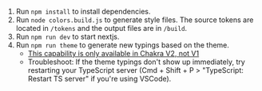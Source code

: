 1. Run `npm install` to install dependencies.
2. Run `node colors.build.js` to generate style files. The source tokens are located in `/tokens` and the output files are in `/build`.
3. Run `npm run dev` to start nextjs.
4. Run `npm run theme` to generate new typings based on the theme.
    - [This capability is only available in Chakra V2, not V1](https://chakra-ui.com/docs/styled-system/cli)
    - Troubleshoot: If the theme typings don't show up immediately, try restarting your TypeScript server (Cmd + Shift + P > "TypeScript: Restart TS server" if you're using VSCode).